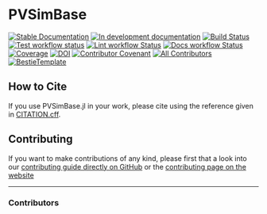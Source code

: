 # PVSimBase

[![Stable Documentation](https://img.shields.io/badge/docs-stable-blue.svg)](https://PVSMC.github.io/PVSimBase.jl/stable)
[![In development documentation](https://img.shields.io/badge/docs-dev-blue.svg)](https://PVSMC.github.io/PVSimBase.jl/dev)
[![Build Status](https://github.com/PVSMC/PVSimBase.jl/workflows/Test/badge.svg)](https://github.com/PVSMC/PVSimBase.jl/actions)
[![Test workflow status](https://github.com/PVSMC/PVSimBase.jl/actions/workflows/Test.yml/badge.svg?branch=main)](https://github.com/PVSMC/PVSimBase.jl/actions/workflows/Test.yml?query=branch%3Amain)
[![Lint workflow Status](https://github.com/PVSMC/PVSimBase.jl/actions/workflows/Lint.yml/badge.svg?branch=main)](https://github.com/PVSMC/PVSimBase.jl/actions/workflows/Lint.yml?query=branch%3Amain)
[![Docs workflow Status](https://github.com/PVSMC/PVSimBase.jl/actions/workflows/Docs.yml/badge.svg?branch=main)](https://github.com/PVSMC/PVSimBase.jl/actions/workflows/Docs.yml?query=branch%3Amain)
[![Coverage](https://codecov.io/gh/PVSMC/PVSimBase.jl/branch/main/graph/badge.svg)](https://codecov.io/gh/PVSMC/PVSimBase.jl)
[![DOI](https://zenodo.org/badge/DOI/FIXME)](https://doi.org/FIXME)
[![Contributor Covenant](https://img.shields.io/badge/Contributor%20Covenant-2.1-4baaaa.svg)](CODE_OF_CONDUCT.md)
[![All Contributors](https://img.shields.io/github/all-contributors/PVSMC/PVSimBase.jl?labelColor=5e1ec7&color=c0ffee&style=flat-square)](#contributors)
[![BestieTemplate](https://img.shields.io/endpoint?url=https://raw.githubusercontent.com/JuliaBesties/BestieTemplate.jl/main/docs/src/assets/badge.json)](https://github.com/JuliaBesties/BestieTemplate.jl)

## How to Cite

If you use PVSimBase.jl in your work, please cite using the reference given in [CITATION.cff](https://github.com/PVSMC/PVSimBase.jl/blob/main/CITATION.cff).

## Contributing

If you want to make contributions of any kind, please first that a look into our [contributing guide directly on GitHub](docs/src/90-contributing.md) or the [contributing page on the website](https://PVSMC.github.io/PVSimBase.jl/dev/90-contributing/)

---

### Contributors

<!-- ALL-CONTRIBUTORS-LIST:START - Do not remove or modify this section -->
<!-- prettier-ignore-start -->
<!-- markdownlint-disable -->

<!-- markdownlint-restore -->
<!-- prettier-ignore-end -->

<!-- ALL-CONTRIBUTORS-LIST:END -->

